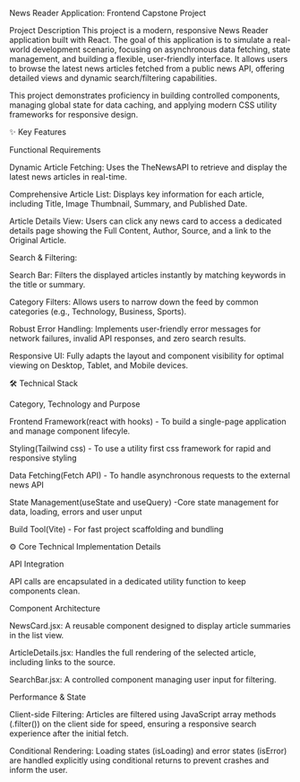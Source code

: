 News Reader Application: Frontend Capstone Project

Project Description
This project is a modern, responsive News Reader application built with React. The goal of this application is to simulate a real-world development scenario, focusing on asynchronous data fetching, state management, and building a flexible, user-friendly interface. It allows users to browse the latest news articles fetched from a public news API, offering detailed views and dynamic search/filtering capabilities.

This project demonstrates proficiency in building controlled components, managing global state for data caching, and applying modern CSS utility frameworks for responsive design.

✨ Key Features

Functional Requirements

Dynamic Article Fetching: Uses the TheNewsAPI to retrieve and display the latest news articles in real-time.

Comprehensive Article List: Displays key information for each article, including Title, Image Thumbnail, Summary, and Published Date.

Article Details View: Users can click any news card to access a dedicated details page showing the Full Content, Author, Source, and a link to the Original Article.

Search & Filtering:

Search Bar: Filters the displayed articles instantly by matching keywords in the title or summary.

Category Filters: Allows users to narrow down the feed by common categories (e.g., Technology, Business, Sports).

Robust Error Handling: Implements user-friendly error messages for network failures, invalid API responses, and zero search results.

Responsive UI: Fully adapts the layout and component visibility for optimal viewing on Desktop, Tablet, and Mobile devices.

🛠️ Technical Stack

Category, Technology and Purpose

Frontend Framework(react with hooks) - To build a single-page application and manage component lifecyle.

Styling(Tailwind css) - To use a utility first css framework for rapid and responsive styling

Data Fetching(Fetch API) - To handle asynchronous requests to the external news API

State Management(useState and useQuery) -Core state management for data, loading, errors and user unput

Build Tool(Vite) - For fast project scaffolding and bundling

⚙️ Core Technical Implementation Details

API Integration

API calls are encapsulated in a dedicated utility function to keep components clean.

Component Architecture

NewsCard.jsx: A reusable component designed to display article summaries in the list view.

ArticleDetails.jsx: Handles the full rendering of the selected article, including links to the source.

SearchBar.jsx: A controlled component managing user input for filtering.

Performance & State

Client-side Filtering: Articles are filtered using JavaScript array methods (.filter()) on the client side for speed, ensuring a responsive search experience after the initial fetch.

Conditional Rendering: Loading states (isLoading) and error states (isError) are handled explicitly using conditional returns to prevent crashes and inform the user.
